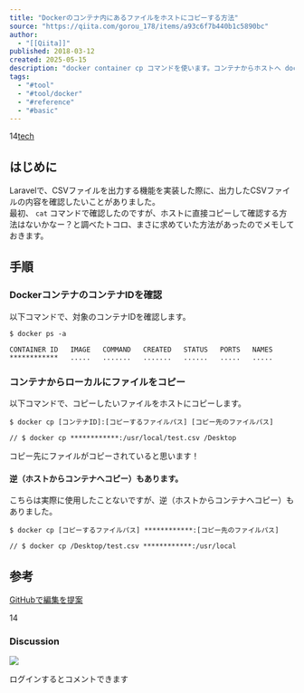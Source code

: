 ```yaml
---
title: "Dockerのコンテナ内にあるファイルをホストにコピーする方法"
source: "https://qiita.com/gorou_178/items/a93c6f7b440b1c5890bc"
author:
  - "[[Qiita]]"
published: 2018-03-12
created: 2025-05-15
description: "docker container cp コマンドを使います。コンテナからホストへ docker container cp コンテナID:コンテナ内のコピー元 ホスト側のコピー先 $ docker container cp c…"
tags:
  - "#tool"
  - "#tool/docker"
  - "#reference"
  - "#basic"
---
```

14[tech](https://zenn.dev/tech-or-idea)

## はじめに

Laravelで、CSVファイルを出力する機能を実装した際に、出力したCSVファイルの内容を確認したいことがありました。  
最初、 `cat` コマンドで確認したのですが、ホストに直接コピーして確認する方法はないかなー？と調べたトコロ、まさに求めていた方法があったのでメモしておきます。

## 手順

### DockerコンテナのコンテナIDを確認

以下コマンドで、対象のコンテナIDを確認します。

```
$ docker ps -a

CONTAINER ID   IMAGE   COMMAND   CREATED   STATUS   PORTS   NAMES
************   .....   .......   .......   ......   .....   .....
```

### コンテナからローカルにファイルをコピー

以下コマンドで、コピーしたいファイルをホストにコピーします。

```
$ docker cp [コンテナID]:[コピーするファイルパス] [コピー先のファイルパス]

// $ docker cp ************:/usr/local/test.csv /Desktop
```

コピー先にファイルがコピーされていると思います！

#### 逆（ホストからコンテナへコピー）もあります。

こちらは実際に使用したことないですが、逆（ホストからコンテナへコピー）もありました。

```
$ docker cp [コピーするファイルパス] ************:[コピー先のファイルパス]

// $ docker cp /Desktop/test.csv ************:/usr/local
```

## 参考

[GitHubで編集を提案](https://github.com/DatchLive/Zenn/blob/main/articles/2effe192d1568f.md)

14

### Discussion

![](https://static.zenn.studio/images/drawing/discussion.png)

ログインするとコメントできます